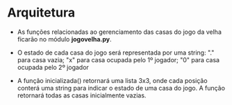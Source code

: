 # Arquitetura

* As funções relacionadas ao gerenciamento das casas do jogo da velha ficarão no módulo **jogovelha.py**.

* O estado de cada casa do jogo será representada por uma string: "." para casa vazia; "x" para casa ocupada pelo 1º jogador; "0" para casa ocupada pelo 2º jogador

* A função inicializada() retornará uma lista 3x3, onde cada posição conterá uma string para indicar o estado de uma casa do jogo. A função retornará todas as casas inicialmente vazias.
